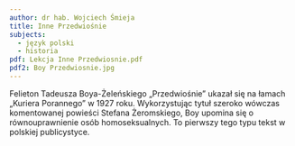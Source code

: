 ```yaml
---
author: dr hab. Wojciech Śmieja
title: Inne Przedwiośnie
subjects:
  - język polski
  - historia
pdf: Lekcja Inne Przedwiosnie.pdf
pdf2: Boy Przedwiosnie.jpg
---
```

Felieton Tadeusza Boya-Żeleńskiego „Przedwiośnie” ukazał się na łamach „Kuriera Porannego” w 1927 roku. Wykorzystując tytuł szeroko wówczas komentowanej powieści Stefana Żeromskiego, Boy upomina się o równouprawnienie osób homoseksualnych. To pierwszy tego typu tekst w polskiej publicystyce. 
